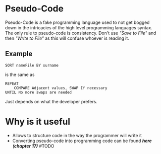 # Pseudo-Code
Pseudo-Code is a fake programming language used to not get bogged down in the intricacies of the high level programming languages syntax.
The only rule to pseudo-code is consistency. Don't use *"Save to File"* and then *"Write to File"* as this will confuse whoever is reading it.

## Example
```
SORT nameFile BY surname
```

is the same as

```
REPEAT
	COMPARE Adjacent values, SWAP If necessary
UNTIL No more swaps are needed
```

Just depends on what the developer prefers.
# Why is it useful
- Allows to structure code in the way the programmer will write it
- Converting pseudo-code into programming code can be found ***here (chapter 17)*** #TODO